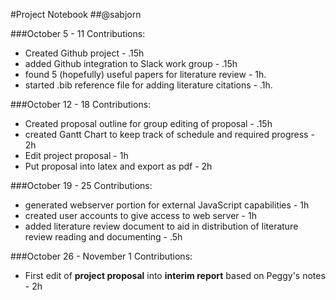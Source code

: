 #Project Notebook
##@sabjorn

###October 5 - 11
Contributions:
 * Created Github project - .15h
 * added Github integration to Slack work group - .15h
 * found 5 (hopefully) useful papers for literature review - 1h.
 * started .bib reference file for adding literature citations - .1h.

###October 12 - 18
Contributions:
 * Created proposal outline for group editing of proposal - .15h
 * created Gantt Chart to keep track of schedule and required progress - 2h
 * Edit project proposal - 1h
 * Put proposal into latex and export as pdf - 2h

###October 19 - 25
Contributions:
 * generated webserver portion for external JavaScript capabilities - 1h
 * created user accounts to give access to web server - 1h
 * added literature review document to aid in distribution of literature review reading and documenting - .5h

###October 26 - November 1
Contributions:
 * First edit of **project proposal** into **interim report** based on Peggy's notes - 2h